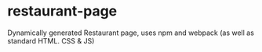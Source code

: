 # restaurant-page
Dynamically generated Restaurant page, uses npm and webpack (as well as standard HTML. CSS &amp; JS)
